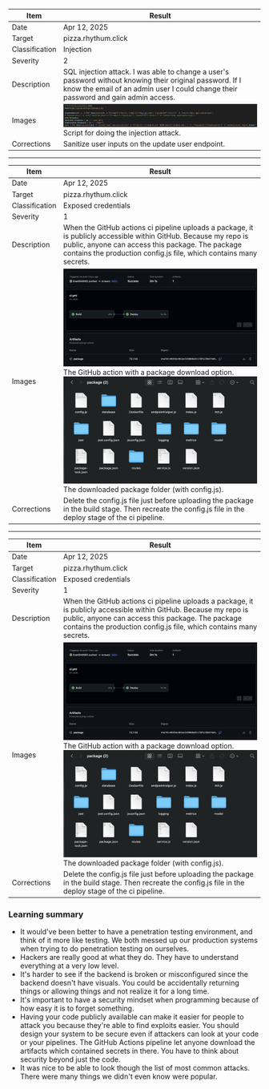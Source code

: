 | Item           | Result                                                                                                                                                                                          |
| -------------- | ----------------------------------------------------------------------------------------------------------------------------------------------------------------------------------------------- |
| Date           | Apr 12, 2025                                                                                                                                                                                    |
| Target         | pizza.rhythum.click                                                                                                                                                                             |
| Classification | Injection                                                                                                                                                                                       |
| Severity       | 2                                                                                                                                                                                               |
| Description    | SQL injection attack. I was able to change a user's password without knowing their original password. If I know the email of an admin user I could change their password and gain admin access. |
| Images         | ![Injection Script](sqlInjection.png) <br/> Script for doing the injection attack.                                                                                                              |
| Corrections    | Sanitize user inputs on the update user endpoint.                                                                                                                                               |

---

| Item           | Result                                                                                                                                                                                                                                      |
| -------------- | ------------------------------------------------------------------------------------------------------------------------------------------------------------------------------------------------------------------------------------------- |
| Date           | Apr 12, 2025                                                                                                                                                                                                                                |
| Target         | pizza.rhythum.click                                                                                                                                                                                                                         |
| Classification | Exposed credentials                                                                                                                                                                                                                         |
| Severity       | 1                                                                                                                                                                                                                                           |
| Description    | When the GitHub actions ci pipeline uploads a package, it is publicly accessible within GitHub. Because my repo is public, anyone can access this package. The package contains the production config.js file, which contains many secrets. |
| Images         | ![Package download on GitHub](package.png) <br/> The GitHub action with a package download option. </br> ![Package folder](packageFolder.png) <br/> The downloaded package folder (with config.js).                                         |
| Corrections    | Delete the config.js file just before uploading the package in the build stage. Then recreate the config.js file in the deploy stage of the ci pipeline.                                                                                    |

---

| Item           | Result                                                                                                                                                                                                                                      |
| -------------- | ------------------------------------------------------------------------------------------------------------------------------------------------------------------------------------------------------------------------------------------- |
| Date           | Apr 12, 2025                                                                                                                                                                                                                                |
| Target         | pizza.rhythum.click                                                                                                                                                                                                                         |
| Classification | Exposed credentials                                                                                                                                                                                                                         |
| Severity       | 1                                                                                                                                                                                                                                           |
| Description    | When the GitHub actions ci pipeline uploads a package, it is publicly accessible within GitHub. Because my repo is public, anyone can access this package. The package contains the production config.js file, which contains many secrets. |
| Images         | ![Package download on GitHub](package.png) <br/> The GitHub action with a package download option. </br> ![Package folder](packageFolder.png) <br/> The downloaded package folder (with config.js).                                         |
| Corrections    | Delete the config.js file just before uploading the package in the build stage. Then recreate the config.js file in the deploy stage of the ci pipeline.                                                                                    |


### Learning summary

- It would've been better to have a penetration testing environment, and think of it more like testing. We both messed up our production systems when trying to do penetration testing on ourselves.
- Hackers are really good at what they do. They have to understand everything at a very low level.
- It's harder to see if the backend is broken or misconfigured since the backend doesn't have visuals. You could be accidentally returning things or allowing things and not realize it for a long time.
- It's important to have a security mindset when programming because of how easy it is to forget something.
- Having your code publicly available can make it easier for people to attack you because they're able to find exploits easier. You should design your system to be secure even if attackers can look at your code or your pipelines. The GitHub Actions pipeline let anyone download the artifacts which contained secrets in there. You have to think about security beyond just the code.
- It was nice to be able to look though the list of most common attacks. There were many things we didn't even know were popular.